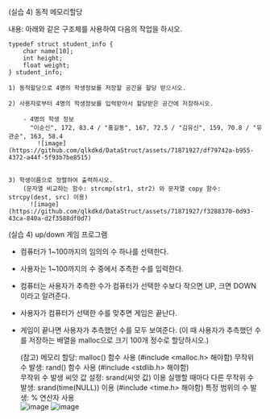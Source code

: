 (실습 4) 동적 메모리할당

내용: 아래와 같은 구조체를 사용하여 다음의 작업을 하시오.
```
typedef struct student_info {
    char name[10];
    int height;
    float weight;
} student_info;
```
    1) 동적할당으로 4명의 학생정보를 저장할 공간을 할당 받으시오.

    2) 사용자로부터 4명의 학생정보를 입력받아서 할당받은 공간에 저장하시오.

        - 4명의 학생 정보
          "이순신", 172, 83.4 / "홍길동", 167, 72.5 / "김유신", 159, 70.8 / "유관순", 163, 58.4
            ![image](https://github.com/qlkdkd/DataStruct/assets/71871927/df79742a-b955-4372-a44f-5f93b7be8515)


    3) 학생이름으로 정렬하여 출력하시오.  
        (문자열 비교하는 함수: strcmp(str1, str2) 와 문자열 copy 함수: strcpy(dest, src) 이용)
          ![image](https://github.com/qlkdkd/DataStruct/assets/71871927/f3288370-0d93-43ca-840a-d2f3588df0d7)


 

(실습 4) up/down 게임 프로그램

- 컴퓨터가 1~100까지의 임의의 수 하나를 선택한다.
- 사용자는 1~100까지의 수 중에서 추측한 수를 입력한다.
- 컴퓨터는 사용자가 추측한 수가 컴퓨터가 선택한 수보다 작으면 UP, 크면 DOWN이라고 알려준다.
- 사용자가 컴퓨터가 선택한 수를 맞추면 게임은 끝난다.
- 게임이 끝나면 사용자가 추측했던 수를 모두 보여준다.
  (이 때 사용자가 추측했던 수를 저장하는 배열을 malloc으로 크기 100개 정수로 할당하시오.)

    (참고) 메모리 할당: malloc() 함수 사용  (#include <malloc.h> 해야함)
            무작위 수 발생: rand() 함수 사용 (#include <stdlib.h> 해야함)       
                 무작위 수 발생 씨앗 값 설정: srand(씨앗 값) 이용
                 실행할 때마다 다른 무작위 수 발생: srand(time(NULL))  이용 (#include <time.h> 해야함)
            특정 범위의 수 발생: % 연산자 사용  
            ![image](https://github.com/qlkdkd/DataStruct/assets/71871927/f79ac262-2610-4f86-80ce-3cc6aa2b71ab)
            ![image](https://github.com/qlkdkd/DataStruct/assets/71871927/f28dcd86-4ce8-4865-96fc-28f207be342a)




 

 


 
